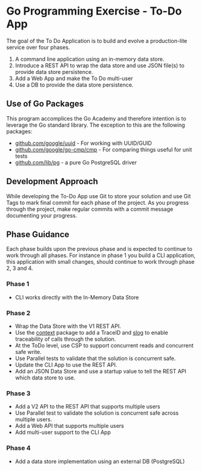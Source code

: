 # Go Programming Exercise - To-Do App

The goal of the To Do Application is to build and evolve a production-lite service over four phases.

1. A command line application using an in-memory data store.
2. Introduce a REST API to wrap the data store and use JSON file(s) to provide data store persistence.
3. Add a Web App and make the To Do multi-user
4. Use a DB to provide the data store persistence.

## Use of Go Packages

This program accomplices the Go Academy and therefore intention is to leverage the Go standard library.  The exception to this are the following packages:

* [github.com/google/uuid] - For working with UUID/GUID
* [github.com/google/go-cmp/cmp] - For comparing things useful for unit tests
* [github.com/lib/pg] - a pure Go PostgreSQL driver

## Development Approach

While developing the To-Do App use Git to store your solution and use Git Tags to mark final commit for each phase of the project.
As you progress through the project, make regular commits with a commit message documenting your progress.

## Phase Guidance

Each phase builds upon the previous phase and is expected to continue to work through all phases.  For instance in phase 1 you build a CLI application, this application with small changes, should continue to work through phase 2, 3 and 4.

### Phase 1

* CLI works directly with the In-Memory Data Store

### Phase 2

* Wrap the Data Store with the V1 REST API.
* Use the [context] package to add a TraceID and [slog] to enable traceability of calls through the solution.
* At the ToDo level, use CSP to support concurrent reads and concurrent safe write.
* Use Parallel tests to validate that the solution is concurrent safe.
* Update the CLI App to use the REST API.
* Add an JSON Data Store and use a startup value to tell the REST API which data store to use.

### Phase 3

* Add a V2 API to the REST API that supports multiple users
* Use Parallel test to validate the solution is concurrent safe across multiple users.
* Add a Web API that supports multiple users
* Add multi-user support to the CLI App

### Phase 4

* Add a data store implementation using an external DB (PostgreSQL)

[github.com/google/uuid]: https://pkg.go.dev/github.com/google/uuid
[github.com/google/go-cmp/cmp]: https://pkg.go.dev/github.com/google/go-cmp/cmp
[github.com/lib/pg]: https://pkg.go.dev/github.com/lib/pq
[context]: https://pkg.go.dev/context
[slog]: https://pkg.go.dev/log/slog